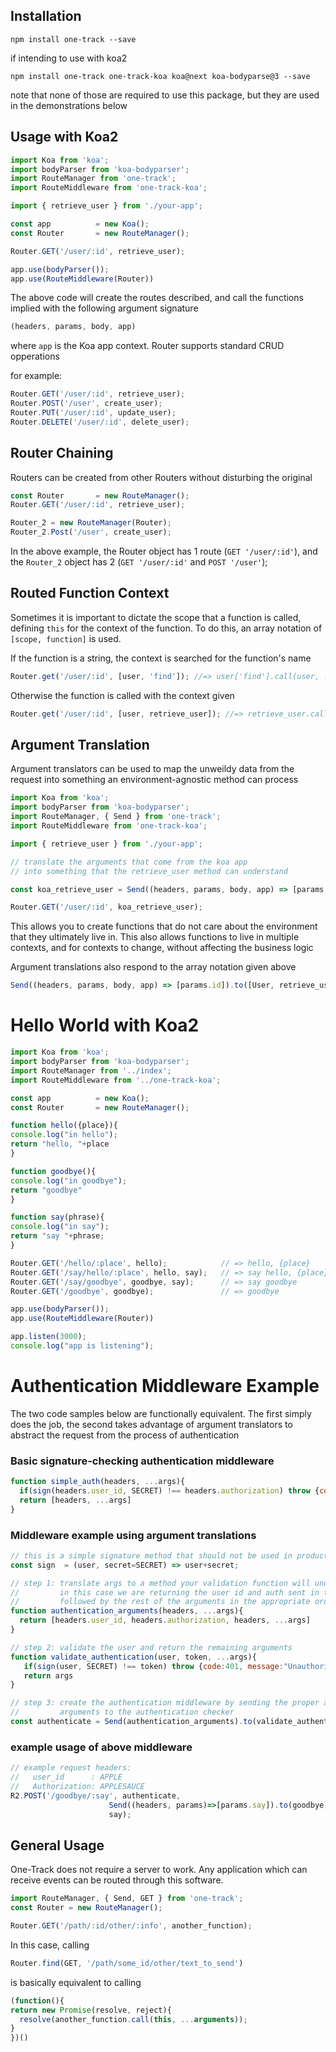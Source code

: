 Installation
------------

```
npm install one-track --save
```

if intending to use with koa2

```
npm install one-track one-track-koa koa@next koa-bodyparse@3 --save
```

note that none of those are required to use this package, but they are 
used in the demonstrations below

Usage with Koa2
---------------

```js
import Koa from 'koa';
import bodyParser from 'koa-bodyparser';
import RouteManager from 'one-track';
import RouteMiddleware from 'one-track-koa';

import { retrieve_user } from './your-app';

const app          = new Koa();
const Router       = new RouteManager();

Router.GET('/user/:id', retrieve_user);

app.use(bodyParser());
app.use(RouteMiddleware(Router))
```

The above code will create the routes described, and call the functions
implied with the following argument signature 

```js
(headers, params, body, app)
```

where `app` is the Koa app context. Router supports standard CRUD opperations

for example:

```js
Router.GET('/user/:id', retrieve_user);
Router.POST('/user', create_user);
Router.PUT('/user/:id', update_user);
Router.DELETE('/user/:id', delete_user);
```

Router Chaining 
---------------

Routers can be created from other Routers without disturbing the original

```js
const Router       = new RouteManager();
Router.GET('/user/:id', retrieve_user);

Router_2 = new RouteManager(Router);
Router_2.Post('/user', create_user);
```

In the above example, the Router object has 1 route (`GET '/user/:id'`), and the
`Router_2` object has 2 (`GET '/user/:id'` and `POST '/user'`);


Routed Function Context 
-----------------------

Sometimes it is important to dictate the scope that a function is called, defining
`this` for the context of the function. To do this, an array notation of `[scope, function]` 
is used. 

If the function is a string, the context is searched for the function's name

```js
Router.get('/user/:id', [user, 'find']); //=> user['find'].call(user, ...args)
```

Otherwise the function is called with the context given

```js
Router.get('/user/:id', [user, retrieve_user]); //=> retrieve_user.call(user, ...args)
```

Argument Translation 
--------------------

Argument translators can be used to map the unweildy data from the request
into something an environment-agnostic method can process

```js
import Koa from 'koa';
import bodyParser from 'koa-bodyparser';
import RouteManager, { Send } from 'one-track';
import RouteMiddleware from 'one-track-koa';

import { retrieve_user } from './your-app';

// translate the arguments that come from the koa app
// into something that the retrieve_user method can understand

const koa_retrieve_user = Send((headers, params, body, app) => [params.id]).to(retrieve_user);

Router.GET('/user/:id', koa_retrieve_user);
```

This allows you to create functions that do not care about the environment that they 
ultimately live in. This also allows functions to live in multiple contexts, and for
contexts to change, without affecting the business logic

Argument translations also respond to the array notation given above

```js
Send((headers, params, body, app) => [params.id]).to([User, retrieve_user]);
```


Hello World with Koa2 
=====================

```js
import Koa from 'koa';
import bodyParser from 'koa-bodyparser';
import RouteManager from '../index';
import RouteMiddleware from '../one-track-koa';

const app          = new Koa();
const Router       = new RouteManager();

function hello({place}){
console.log("in hello");
return "hello, "+place
}

function goodbye(){
console.log("in goodbye");
return "goodbye"
}

function say(phrase){
console.log("in say");
return "say "+phrase;
}

Router.GET('/hello/:place', hello);            // => hello, {place}
Router.GET('/say/hello/:place', hello, say);   // => say hello, {place}      
Router.GET('/say/goodbye', goodbye, say);      // => say goodbye
Router.GET('/goodbye', goodbye);               // => goodbye

app.use(bodyParser());
app.use(RouteMiddleware(Router))

app.listen(3000);
console.log("app is listening");
```

Authentication Middleware Example 
=================================

The two code samples below are functionally equivalent. The first simply does the job,
the second takes advantage of argument translators to abstract the request from the 
process of authentication

### Basic signature-checking authentication middleware  

```js
function simple_auth(headers, ...args){
  if(sign(headers.user_id, SECRET) !== headers.authorization) throw {code:401, message:"Unauthorized"}
  return [headers, ...args]
}
```

### Middleware example using argument translations

```js
// this is a simple signature method that should not be used in production 
const sign  = (user, secret=SECRET) => user+secret;

// step 1: translate args to a method your validation function will understand.
//         in this case we are returning the user id and auth sent in the header
//         followed by the rest of the arguments in the appropriate order
function authentication_arguments(headers, ...args){
  return [headers.user_id, headers.authorization, headers, ...args]
}

// step 2: validate the user and return the remaining arguments
function validate_authentication(user, token, ...args){
   if(sign(user, SECRET) !== token) throw {code:401, message:"Unauthorized"}
   return args
}

// step 3: create the authentication middleware by sending the proper authentication
//         arguments to the authentication checker
const authenticate = Send(authentication_arguments).to(validate_authentication);
```

### example usage of above middleware

```js
// example request headers:
//   user_id      : APPLE
//   Authorization: APPLESAUCE
R2.POST('/goodbye/:say', authenticate,
                      Send((headers, params)=>[params.say]).to(goodbye),
                      say);       
```

General Usage 
-------------

One-Track does not require a server to work. Any application which can
receive events can be routed through this software.

```js
import RouteManager, { Send, GET } from 'one-track';
const Router = new RouteManager();

Router.GET('/path/:id/other/:info', another_function);
```

In this case, calling

```js
Router.find(GET, '/path/some_id/other/text_to_send')
```

is basically equivalent to calling

```js
(function(){
return new Promise(resolve, reject){
  resolve(another_function.call(this, ...arguments));
}
})()
```
